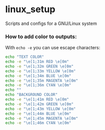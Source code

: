 # linux_setup
Scripts and configs for a GNU/Linux system

### How to add color to outputs:

With `echo -e` you can use escape characters:

```bash
echo "TEXT COLOR"
echo -e "\e[1;31m RED \e[0m"
echo -e "\e[1;32m GREEN \e[0m"
echo -e "\e[1;33m YELLOW \e[0m"
echo -e "\e[1;34m BLUE \e[0m"
echo -e "\e[1;35m MAGENTA \e[0m"
echo -e "\e[1;36m CYAN \e[0m"
echo ""
echo "BACKGROUND COLOR"
echo -e "\e[1;41m RED \e[0m"
echo -e "\e[1;42m GREEN \e[0m"
echo -e "\e[1;43m YELLOW \e[0m"
echo -e "\e[1;44m BLUE \e[0m"
echo -e "\e[1;45m MAGENTA \e[0m"
echo -e "\e[1;46m CYAN \e[0m"
```
